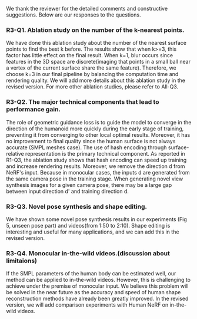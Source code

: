 We thank the reviewer for the detailed comments and constructive suggestions. Below are our responses to the questions.
### **R3-Q1. Ablation study on the number of the k-nearest points.**
We have done this ablation study about the number of the nearest surface points to find the best k before. The results show that when k>=3, this factor has little effect on the final result. When k=1, blur occurs since features in the 3D space are discrete(imaging that points in a small ball near a vertex of the current surface share the same feature). Therefore, we choose k=3 in our final pipeline by balancing the computation time and rendering quality. We will add more details about this ablation study in the revised version. For more other ablation studies, please refer to All-Q3.

### **R3-Q2. The major technical components that lead to performance gain.**
The role of geometric guidance loss is to guide the model to converge in the direction of the humanoid more quickly during the early stage of training, preventing it from converging to other local optimal results. Moreover, it has no improvement to final quality since the human surface is not always accurate (SMPL meshes case).
The use of hash encoding through surface-relative representation is the primary technical component. As reported in R1-Q3, the ablation study shows that hash encoding can speed up training and increase rendering results. Moreover, we remove the direction d from NeRF's input. Because in monocular cases, the inputs d are generated from the same camera pose in the training stage. When generating novel view synthesis images for a given camera pose, there may be a large gap between input direction d' and training direction d.

### **R3-Q3. Novel pose synthesis and shape editing.**
We have shown some novel pose synthesis results in our experiments (Fig 5, unseen pose part) and videos(from 1:50 to 2:10). Shape editing is interesting and useful for many applications, and we can add this in the revised version.

### **R3-Q4. Monocular in-the-wild videos.(discussion about limitaions)** 
If the SMPL parameters of the human body can be estimated well, our method can be applied to in-the-wild videos. However, this is challenging to achieve under the premise of monocular input. We believe this problem will be solved in the near future as the accuracy and speed of human shape reconstruction methods have already been greatly improved. In the revised version, we will add comparison experiments with Human NeRF on in-the-wild videos.
